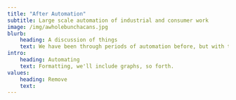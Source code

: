 ```yaml
---
title: "After Automation"
subtitle: Large scale automation of industrial and consumer work
image: /img/awholebunchacans.jpg
blurb:
    heading: A discussion of things
    text: We have been through periods of automation before, but with the ability for systems to learn tasks previously considered only accomplishable with human senses and mechanics, this new wave of automation could be far more dramatic. (Focus on industrial and consumer.)
intro:
    heading: Automating
    text: Formatting, we'll include graphs, so forth.
values:
    heading: Remove
    text: 
---
```


